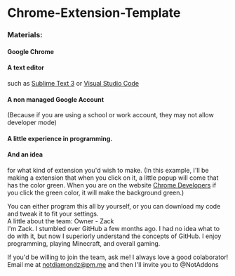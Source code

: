 # Chrome-Extension-Template

### Materials:  
#### Google Chrome  
#### A text editor
such as <a href="https://www.sublimetext.com/3">Sublime Text 3</a> or <a href="https://code.visualstudio.com/download">Visual Studio Code</a>   
#### A non managed Google Account
(Because if you are using a school or work account, they may not allow developer mode)  
#### A little experience in programming.  
#### And an idea
for what kind of extension you'd wish to make. (In this example, I'll be making a extension that when you click on it, a little popup will come that has the color green. When you are on the website <a href="https://developer.chrome.com">Chrome Developers</a> if you click the green color, it will make the background green.)  
  
You can either program this all by yourself, or you can download my code and tweak it to fit your settings.
<br>
A little about the team:
Owner - Zack  
I'm Zack. I stumbled over GitHub a few months ago. I had no idea what to do with it, but now I superiorly understand the concepts of GitHub. I enjoy programming, playing Minecraft, and overall gaming.  


If you'd be willing to join the team, ask me! I always love a good colaborator! Email me at notdiamondz@pm.me and then I'll invite you to @NotAddons
